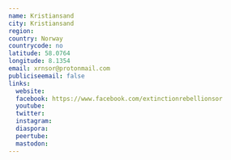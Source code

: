 ```yaml
---
name: Kristiansand
city: Kristiansand
region:
country: Norway
countrycode: no
latitude: 58.0764
longitude: 8.1354
email: xrnsor@protonmail.com
publiciseemail: false
links:
  website:
  facebook: https://www.facebook.com/extinctionrebellionsor
  youtube:
  twitter:
  instagram:
  diaspora:
  peertube:
  mastodon:
---
```

